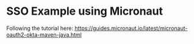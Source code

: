 # SSO Example using Micronaut 

Following the tutorial here: https://guides.micronaut.io/latest/micronaut-oauth2-okta-maven-java.html
